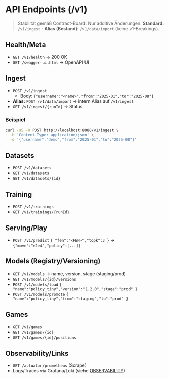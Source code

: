 # API Endpoints (/v1)
> Stabilität gemäß Contract-Board. Nur additive Änderungen. **Standard:** `/v1/ingest` · **Alias (Bestand):** `/v1/data/import` (keine v1-Breakings).

## Health/Meta
- `GET /v1/health` → 200 OK
- `GET /swagger-ui.html` → OpenAPI UI

## Ingest
- `POST /v1/ingest`
  - Body: `{"username":"<name>","from":"2025-01","to":"2025-08"}`
- **Alias:** `POST /v1/data/import` → intern Alias auf `/v1/ingest`
- `GET /v1/ingest/{runId}` → Status

### Beispiel
```bash
curl -sS -X POST http://localhost:8080/v1/ingest \
  -H 'Content-Type: application/json' \
  -d '{"username":"demo","from":"2025-01","to":"2025-08"}'
```

## Datasets
- `POST /v1/datasets`
- `GET /v1/datasets`
- `GET /v1/datasets/{id}`

## Training
- `POST /v1/trainings`
- `GET /v1/trainings/{runId}`

## Serving/Play
- `POST /v1/predict` `{ "fen":"<FEN>","topk":3 }` → `{"move":"e2e4","policy":[...]}`

## Models (Registry/Versioning)
- `GET /v1/models` → name, version, stage (staging/prod)
- `GET /v1/models/{id}/versions`
- `POST /v1/models/load` `{ "name":"policy_tiny","version":"1.2.0","stage":"prod" }`
- `POST /v1/models/promote` `{ "name":"policy_tiny","from":"staging","to":"prod" }`

## Games
- `GET /v1/games`
- `GET /v1/games/{id}`
- `GET /v1/games/{id}/positions`

## Observability/Links
- `GET /actuator/prometheus` (Scrape)
- Logs/Traces via Grafana/Loki (siehe [OBSERVABILITY](./OBSERVABILITY.md))

